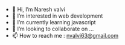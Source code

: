 - 👋 Hi, I’m Naresh valvi
- 👀 I’m interested in web development
- 🌱 I’m currently learning javascript
- 💞️ I’m looking to collaborate on ...
- 📫 How to reach me : nvalvi63@gmail.com

<!---
nareshv92/nareshv92 is a ✨ special ✨ repository because its `README.md` (this file) appears on your GitHub profile.
You can click the Preview link to take a look at your changes.
--->
